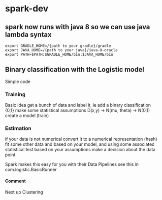 # spark-dev

## spark now runs with java 8 so we can use java lambda syntax
  
`export GRADLE_HOME=/{path to your gradle}/gradle`      
`export JAVA_HOME=/{path to your java}/java-8-oracle`  
`export PATH=$PATH:$GRADLE_HOME/bin:$JAVA_HOME/bin`  
  

## Binary classification with the Logistic model
  
Simple code
  
### Training
  
Basic idea get a bunch of data and label it, ie add a binary classification {0,1}
make some statistical assumptions D(x,y) -> N(mu, theta) -> N(0,1)  
create a model (train)  

### Estimation
  
if your data is not numerical convert it to a numerical representation (hash) 
fit some other data and based on your model, and using  some associated statistical test 
based on your assumptions make a decision about the data point

Spark makes this easy for you with their Data Pipelines see this in 
com.logistic.BasicRunner  

#### Comment  
  
Next up Clustering
  
  
